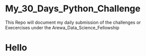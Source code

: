 # My_30_Days_Python_Challenge
This Repo will document my daily submission of the challenges or Execercises under the Arewa_Data_Science_Fellowship
# Hello